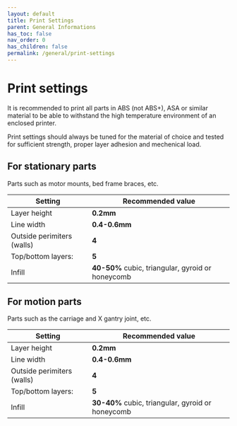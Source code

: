 ```yaml
---
layout: default
title: Print Settings
parent: General Informations
has_toc: false
nav_order: 0
has_children: false
permalink: /general/print-settings
---
```


# Print settings

It is recommended to print all parts in ABS (not ABS+), ASA or similar material to be able to withstand
the high temperature environment of an enclosed printer.

Print settings should always be tuned for the material of choice and tested for sufficient strength,
proper layer adhesion and mechenical load.

## For stationary parts

Parts such as motor mounts, bed frame braces, etc.

| Setting                    | Recommended value                                 |
| -------------------------- | ------------------------------------------------- |
| Layer height               | **0.2mm**                                         |
| Line width                 | **0.4-0.6mm**                                     |
| Outside perimiters (walls) | **4**                                             |
| Top/bottom layers:         | **5**                                             |
| Infill                     | **40-50%** cubic, triangular, gyroid or honeycomb |

## For motion parts

Parts such as the carriage and X gantry joint, etc.

| Setting                    | Recommended value                                 |
| -------------------------- | ------------------------------------------------- |
| Layer height               | **0.2mm**                                         |
| Line width                 | **0.4-0.6mm**                                     |
| Outside perimiters (walls) | **4**                                             |
| Top/bottom layers:         | **5**                                             |
| Infill                     | **30-40%** cubic, triangular, gyroid or honeycomb |
